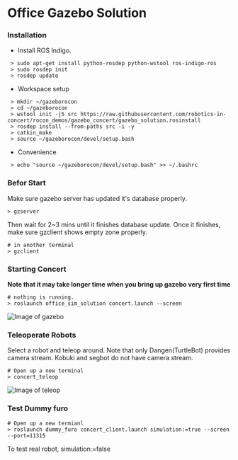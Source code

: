# Office Gazebo Solution

### Installation

* Install ROS Indigo.

```
 > sudo apt-get install python-rosdep python-wstool ros-indigo-ros
 > sudo rosdep init
 > rosdep update
```

* Workspace setup

```
 > mkdir ~/gazeborocon
 > cd ~/gazeborocon
 > wstool init -j5 src https://raw.githubusercontent.com/robotics-in-concert/rocon_demos/gazebo_concert/gazebo_solution.rosinstall
 > rosdep install --from-paths src -i -y
 > catkin_make
 > source ~/gazeborocon/devel/setup.bash
```

* Convenience

```
 > echo "source ~/gazeborocon/devel/setup.bash" >> ~/.bashrc
```

### Befor Start

Make sure gazebo server has updated it's database properly.

```
> gzserver 
```

Then wait for 2~3 mins until it finishes database update. Once it finishes, make sure gzclient shows empty zone properly.

```
# in another terminal
> gzclient 
```

### Starting Concert 

**Note that it may take longer time when you bring up gazebo very first time**

```
# nothing is running. 
> roslaunch office_sim_solution concert.launch --screen
```

![Image of gazebo](https://raw.githubusercontent.com/robotics-in-concert/rocon_demos/gazebo_concert/imgs/gazebo.png)

### Teleoperate Robots

Select a robot and teleop around. Note that only Dangen(TurtleBot) provides camera stream. Kobuki and segbot do not have camera stream.

```
# Open up a new terminal
> concert_teleop
```
![Image of teleop](https://raw.githubusercontent.com/robotics-in-concert/rocon_demos/gazebo_concert/imgs/teleop.png)

### Test Dummy furo

```
# Open up a new termianl 
> roslaunch dummy_furo concert_client.launch simulation:=true --screen --port=11315
```

To test real robot, simulation:=false
